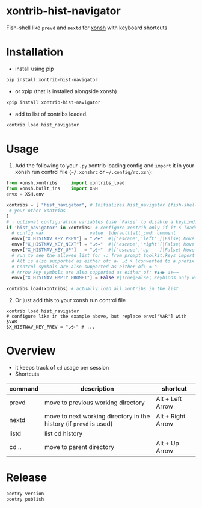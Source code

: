 # xontrib-hist-navigator

Fish-shell like `prevd` and `nextd` for [xonsh](https://github.com/xonsh/xonsh/) with keyboard shortcuts

# Installation

- install using pip
```sh
pip install xontrib-hist-navigator
```

- or xpip (that is installed alongside xonsh)

```sh
xpip install xontrib-hist-navigator
```

- add to list of xontribs loaded.

```sh
xontrib load hist_navigator
```

# Usage

1. Add the following to your `.py` xontrib loading config and `import` it in your xonsh run control file (`~/.xonshrc` or `~/.config/rc.xsh`):
```py
from xonsh.xontribs 	import xontribs_load
from xonsh.built_ins	import XSH
envx = XSH.env

xontribs = [ "hist_navigator", # Initializes hist_navigator (fish-shell-like dir history navigation)
 # your other xontribs
]
# ↓ optional configuration variables (use `False` to disable a keybind)
if 'hist_navigator' in xontribs: # configure xontrib only if it's loaded
  # config var                 value  |default|alt_cmd¦ comment
  envx["X_HISTNAV_KEY_PREV"] = "⎇←"  #|['escape','left' ]|False¦ Move to the previous working directory
  envx["X_HISTNAV_KEY_NEXT"] = "⎇→"  #|['escape','right']|False¦ Move to the next working directory in the history (if 'prevd' was used)
  envx["X_HISTNAV_KEY_UP"]   = "⎇↑"  #|['escape','up'   ]|False¦ Move to the parent directory
  # run to see the allowed list for ↑: from prompt_toolkit.keys import ALL_KEYS; print(ALL_KEYS)
  # Alt is also supported as either of: a- ⎇ ⌥ (converted to a prefix 'escape')
  # Control symbols are also supported as either of: ⎈ ⌃
  # Arrow key symbols are also supported as either of: ▼▲◀▶ ↓↑←→
  envx["X_HISTNAV_EMPTY_PROMPT"] = False #|True|False¦ Keybinds only work in an empty prompt

xontribs_load(xontribs) # actually load all xontribs in the list
```

2. Or just add this to your xonsh run control file
```xsh
xontrib load hist_navigator
# configure like in the example above, but replace envx['VAR'] with $VAR
$X_HISTNAV_KEY_PREV	= "⎇←" # ...
```

# Overview

- it keeps track of `cd` usage per session
- Shortcuts

| command | description                                                        | shortcut          |
| ------- | ------------------------------------------------------------------ | ----------------- |
| prevd   | move to previous working directory                                 | Alt + Left Arrow  |
| nextd   | move to next working directory in the history (if `prevd` is used) | Alt + Right Arrow |
| listd   | list cd history                                                    |                   |
| cd ..   | move to parent directory                                           | Alt + Up Arrow    |

# Release

```sh
poetry version
poetry publish
```
